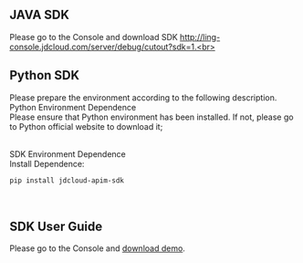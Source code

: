 ## JAVA SDK<br>
Please go to the Console and download SDK http://ling-console.jdcloud.com/server/debug/cutout?sdk=1.<br>

## Python SDK<br>
Please prepare the environment according to the following description.<br>
Python Environment Dependence<br>
Please ensure that Python environment has been installed. If not, please go to Python official website to download it;<br><br>

SDK Environment Dependence<br>
Install Dependence:<br>

 ```bash
pip install jdcloud-apim-sdk
 ```
 <br>

 ## SDK User Guide
 Please go to the Console and <a href="http://storage.jd.com/survey/ling-cutout-demo.java.zip">download demo</a>.
